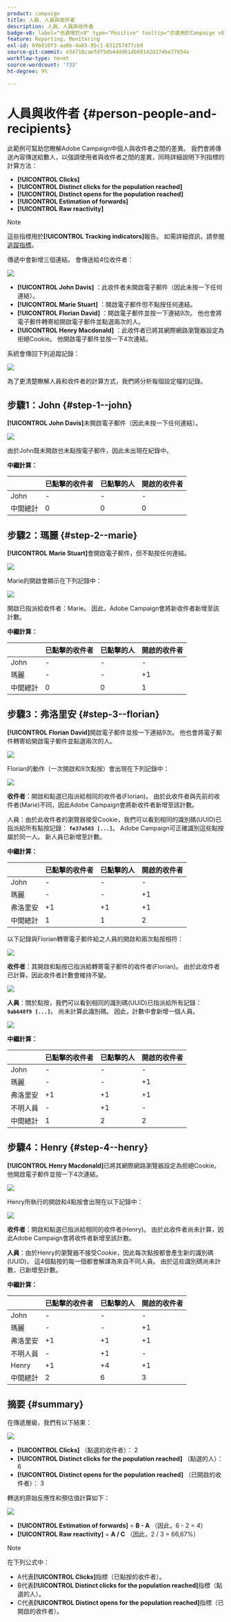 ```yaml
---
product: campaign
title: 人員、人員與收件者
description: 人員、人員與收件者
badge-v8: label="也適用於v8" type="Positive" tooltip="亦適用於Campaign v8"
feature: Reporting, Monitoring
exl-id: 69b810f3-aa8b-4ab5-95c1-831257d7fcb9
source-git-commit: e34718caefdf5db4ddd61db601420274be77054e
workflow-type: tm+mt
source-wordcount: '733'
ht-degree: 9%

---
```


# 人員與收件者 {#person-people-and-recipients}



此範例可幫助您瞭解Adobe Campaign中個人與收件者之間的差異。 我們會將傳送內容傳送給數人，以強調使用者與收件者之間的差異，同時詳細說明下列指標的計算方法：

* **[!UICONTROL Clicks]**
* **[!UICONTROL Distinct clicks for the population reached]**
* **[!UICONTROL Distinct opens for the population reached]**
* **[!UICONTROL Estimation of forwards]**
* **[!UICONTROL Raw reactivity]**

>[!NOTE]
>
>這些指標用於&#x200B;**[!UICONTROL Tracking indicators]**&#x200B;報告。 如需詳細資訊，請參閱[追蹤指標](../../reporting/using/delivery-reports.md#tracking-indicators)。

傳遞中會新增三個連結。 會傳送給4位收件者：

![](assets/s_ncs_user_indicators_example_1.png)

* **[!UICONTROL John Davis]** ：此收件者未開啟電子郵件（因此未按一下任何連結）。
* **[!UICONTROL Marie Stuart]** ：開啟電子郵件但不點按任何連結。
* **[!UICONTROL Florian David]** ：開啟電子郵件並按一下連結9次。 他也會將電子郵件轉寄給開啟電子郵件並點選兩次的人。
* **[!UICONTROL Henry Macdonald]** ：此收件者已將其網際網路瀏覽器設定為拒絕Cookie。 他開啟電子郵件並按一下4次連結。

系統會傳回下列追蹤記錄：

![](assets/s_ncs_user_indicators_example_2.png)

為了更清楚瞭解人員和收件者的計算方式，我們將分析每個設定檔的記錄。

## 步驟1：John {#step-1--john}

**[!UICONTROL John Davis]**&#x200B;未開啟電子郵件（因此未按一下任何連結）。

![](assets/s_ncs_user_indicators_example_8.png)

由於John既未開啟也未點按電子郵件，因此未出現在紀錄中。

**中繼計算：**

|   | 已點擊的收件者 | 已點擊的人 | 開啟的收件者 |
|---|---|---|---|
| John | - | - | - |
| 中間總計 | 0 | 0 | 0 |

## 步驟2：瑪麗 {#step-2--marie}

**[!UICONTROL Marie Stuart]**&#x200B;會開啟電子郵件，但不點按任何連結。

![](assets/s_ncs_user_indicators_example_7.png)

Marie的開啟會顯示在下列記錄中：

![](assets/s_ncs_user_indicators_example_4bis.png)

開啟已指派給收件者：Marie。 因此，Adobe Campaign會將新收件者新增至該計數。

**中繼計算：**

|   | 已點擊的收件者 | 已點擊的人 | 開啟的收件者 |
|---|---|---|---|
| John | - | - | - |
| 瑪麗 | - | - | +1 |
| 中間總計 | 0 | 0 | 1 |

## 步驟3：弗洛里安 {#step-3--florian}

**[!UICONTROL Florian David]**&#x200B;開啟電子郵件並按一下連結9次。 他也會將電子郵件轉寄給開啟電子郵件並點選兩次的人。

![](assets/s_ncs_user_indicators_example_9.png)

Florian的動作（一次開啟和9次點按）會出現在下列記錄中：

![](assets/s_ncs_user_indicators_example_3bis.png)

**收件者**：開啟和點選已指派給相同的收件者(Florian)。 由於此收件者與先前的收件者(Marie)不同，因此Adobe Campaign會將新收件者新增至該計數。

人員：由於此收件者的瀏覽器接受Cookie，我們可以看到相同的識別碼(UUID)已指派給所有點按記錄： **`fe37a503 [...]`**。 Adobe Campaign可正確識別這些點按屬於同一人。 新人員已新增至計數。

**中繼計算：**

|   | 已點擊的收件者 | 已點擊的人 | 開啟的收件者 |
|---|---|---|---|
| John | - | - | - |
| 瑪麗 | - | - | +1 |
| 弗洛里安 | +1 | +1 | +1 |
| 中間總計 | 1 | 1 | 2 |

以下記錄與Florian轉寄電子郵件給之人員的開啟和兩次點按相符：

![](assets/s_ncs_user_indicators_example_6bis.png)

**收件者**：其開啟和點按已指派給轉寄電子郵件的收件者(Florian)。 由於此收件者已計算，因此收件者計數會維持不變。

![](assets/s_ncs_user_indicators_example_12.png)

**人員**：關於點按，我們可以看到相同的識別碼(UUID)已指派給所有記錄： **`9ab648f9 [...]`**。 尚未計算此識別碼。 因此，計數中會新增一個人員。

![](assets/s_ncs_user_indicators_example_13.png)

**中繼計算：**

|   | 已點擊的收件者 | 已點擊的人 | 開啟的收件者 |
|---|---|---|---|
| John | - | - | - |
| 瑪麗 | - | - | +1 |
| 弗洛里安 | +1 | +1 | +1 |
| 不明人員 | - | +1 | - |
| 中間總計 | 1 | 2 | 2 |

## 步驟4：Henry {#step-4--henry}

**[!UICONTROL Henry Macdonald]**&#x200B;已將其網際網路瀏覽器設定為拒絕Cookie。 他開啟電子郵件並按一下4次連結。

![](assets/s_ncs_user_indicators_example_10.png)

Henry所執行的開啟和4點按會出現在以下記錄中：

![](assets/s_ncs_user_indicators_example_5bis.png)

**收件者**：開啟和點選已指派給相同的收件者(Henry)。 由於此收件者尚未計算，因此Adobe Campaign會將收件者新增至該計數。

**人員**：由於Henry的瀏覽器不接受Cookie，因此每次點按都會產生新的識別碼(UUID)。 這4個點按的每一個都會解譯為來自不同人員。 由於這些識別碼尚未計數，已新增至計數。

**中繼計算：**

|   | 已點擊的收件者 | 已點擊的人 | 開啟的收件者 |
|---|---|---|---|
| John | - | - | - |
| 瑪麗 | - | - | +1 |
| 弗洛里安 | +1 | +1 | +1 |
| 不明人員 | - | +1 | - |
| Henry | +1 | +4 | +1 |
| 中間總計 | 2 | 6 | 3 |

## 摘要 {#summary}

在傳遞層級，我們有以下結果：

![](assets/s_ncs_user_indicators_example.png)

* **[!UICONTROL Clicks]** （點選的收件者）： 2
* **[!UICONTROL Distinct clicks for the population reached]** （點選的人）： 6
* **[!UICONTROL Distinct opens for the population reached]** （已開啟的收件者）： 3

轉送的原始反應性和預估值計算如下：

![](assets/s_ncs_user_indicators_example11.png)

* **[!UICONTROL Estimation of forwards]** = **B - A** （因此，6 - 2 = 4）
* **[!UICONTROL Raw reactivity]** = **A / C** （因此，2 / 3 = 66,67%）

>[!NOTE]
>
>在下列公式中：
>
>* A代表&#x200B;**[!UICONTROL Clicks]**&#x200B;指標（已點按的收件者）。
>* B代表&#x200B;**[!UICONTROL Distinct clicks for the population reached]**&#x200B;指標（點選的人）。
>* C代表&#x200B;**[!UICONTROL Distinct opens for the population reached]**&#x200B;指標（已開啟的收件者）。
